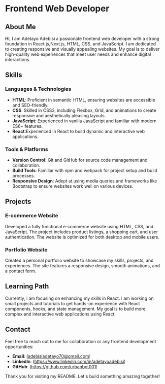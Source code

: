 # Frontend Web Developer

## About Me

Hi, I am Adetayo Adebisi a passionate frontend web developer with a strong foundation in React.js,Next.js, HTML, CSS, and JavaScript. I am dedicated to creating responsive and visually appealing websites. My goal is to deliver high-quality web experiences that meet user needs and enhance digital interactions.

## Skills

### Languages & Technologies
 - **HTML**: Proficient in semantic HTML, ensuring websites are accessible and SEO-friendly.
 - **CSS**: Skilled in CSS3, including Flexbox, Grid, and animations to create responsive and aesthetically pleasing layouts.
 - **JavaScript**: Experienced in vanilla JavaScript and familiar with modern ES6+ features.
 - **React**:Experienced in React to build dynamic and interactive web applications.


### Tools & Platforms
- **Version Control**: Git and GitHub for source code management and collaboration.
- **Build Tools**: Familiar with npm and webpack for project setup and build processes.
- **Responsive Design**: Adept at using media queries and frameworks like Bootstrap to ensure websites work well on various devices.

## Projects

### E-commerce Website
Developed a fully functional e-commerce website using HTML, CSS, and JavaScript. The project includes product listings, a shopping cart, and user authentication. The website is optimized for both desktop and mobile users.

### Portfolio Website
Created a personal portfolio website to showcase my skills, projects, and experiences. The site features a responsive design, smooth animations, and a contact form.

## Learning Path

Currently, I am focusing on enhancing my skills in React. I am working on small projects and tutorials to get hands-on experience with React components, hooks, and state management. My goal is to build more complex and interactive web applications using React.

## Contact

Feel free to reach out to me for collaboration or any frontend development opportunities:

- **Email**: (adebisiadetayo70@gmail.com)
- **LinkedIn**: (https://www.linkedin.com/in/adetayoadebisi)
- **GitHub**: (https://github.com/urbanbot001)

Thank you for visiting my README. Let's build something amazing together!

